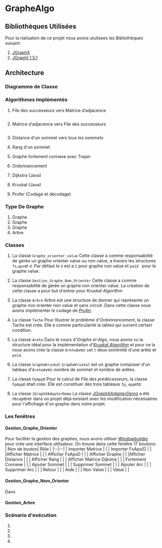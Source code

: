 
# GrapheAlgo
## Bibliothèques Utilisées
Pour la rialisation de ce projet nous avons utulisees les Bibliothèques suivant:
1. [JGraphX](https://github.com/jgraph/jgraphx)
2. [JGrapht 1.5.1](https://github.com/jgrapht/jgrapht)
## Architecture
### Diagramme de Classe

### Algorithmes Implémentés
1. File des successeurs vers Matrice d’adjacence 
	```
	```
2.  Matrice d’adjacence vers  File des successeurs
	```
	```
3. Distance d'un sommet vers tous les sommets
4. Rang d'un sommet
5. Graphe fortement connexe avec Trajan

6. Ordonnancement
7. Dijkstra (Java)
8. Kruskal (Java)
9. Prufer (Codage et décodage)

### Type De Graphe
1. Graphe
2. Graphe
3. Graphe
4. Arbre
### Classes
 1. La classe   `Graphe_orienter_value`
	Cette classe a comme responsabilité de gérée un graphe orienter value ou non value, a travers les structures `fs`,`aps`et `d`. 
	Par défaut le `d` est a `1` pour graphe non  value et `poid ` pour le graphe value.

 2. La classe    `Gestion_Graphe_Nom_Orienter`
	Cette classe a comme responsabilité de gérée un graphe non orienter value. La création de cette classe a pour but d'entrer pour *Kruskal Algorithm*
 3. La classe     `Arbre`
	Arbre est une structure de donner qui représente un graphe non orienter non value et sans circuit.
	Dans cette classe nous avons implémenter le codage de *[Prufer](https://fr.wikipedia.org/wiki/Codage_de_Pr%C3%BCfer)*. 
 4. La classe  `Tache`
	Pour Illustrer le problème d'*Ordonnancement*, la classe Tache est crée. Elle a comme particularité la table`d` qui suivent certain condition.
 5. La classe `Arete`
	Dans le cours d'*Graphe et Algo*, nous avons vu la structure idéal pour la implémentation d'*[Kruskal Algorithm](https://fr.wikipedia.org/wiki/Algorithme_de_Kruskal)* et pour ce la nous avons crée la classe `Arete`avec `s`et `t` deux extrémité d'une arête et `poid`.
 6. La classe `GrapheKruskal`
	`GrapheKruskal` est un graphe composer d'un tableau d'`Arete`avec nombre de sommet et nombre de arêtes.
 7. La classe `FpAppD`
	Pour le calcul de *File des prédécesseurs*, la classe `FpAppD` était crée. Elle est constituer des trois tableaux `fp`, `app`et`d`.
 8. La classe `JGraphXAdapterDemo`
	La classe *[JGraphXAdapterDemo](https://github.com/jgrapht/jgrapht/blob/master/jgrapht-demo/src/main/java/org/jgrapht/demo/JGraphXAdapterDemo.java)* a été récupérer dans un projet déjà existant avec les modification nécessaires pour l'affichage d'un graphe dans notre projet. 
###	Les fenêtres
####  Gestion_Graphe_Orienter
Pour faciliter la gestion des graphes, nous avons utiliser *[Windowbuilder](https://www.eclipse.org/windowbuilder/)* pour crée une interface utilisateur.
On trouve dans cette fenêtre 17 boutons:
| Non de bouton| Rôle  |
|--|--|
| Importer Matrice |  |
| Importer FsAps/D |  |
|Afficher Matrice  |  |
| Afficher FsApsD |  |
| Afficher Graphe |  |
|Afficher Distance  |  |
| Afficher Rang |  |
| Afficher Matrice Dijkstra |  |
| Fortement Connexe |  |
| Ajouter Sommet |  |
| Supprimer Sommet |  |
| Ajouter Arc |  |
| Supprimer Arc |  |
| Retour |  |
| Aide |  |
| Non Value |  |
| Value |  |




#### Gestion_Graphe_Nom_Orienter
Dans 
#### Gestion_Arbre




### Scénario d'exécution
1.
2.
3.
4.

